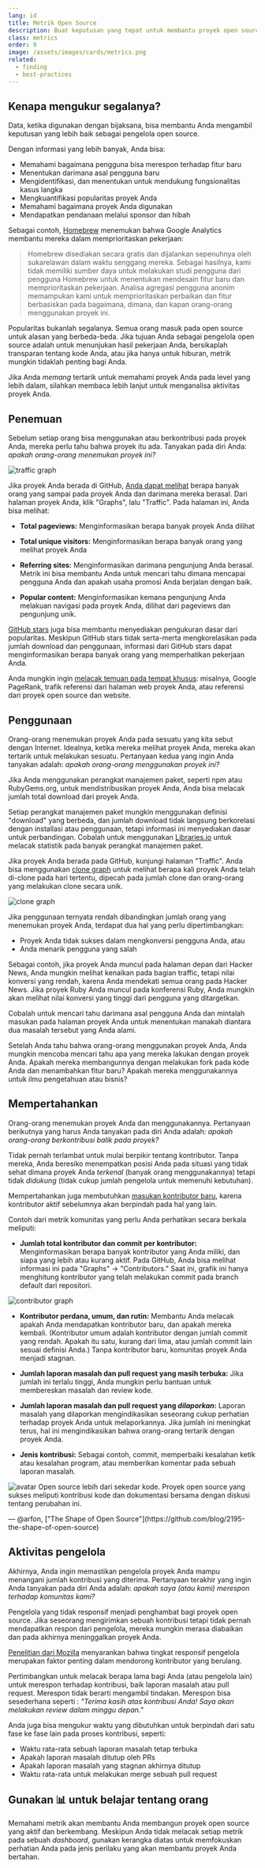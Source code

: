 ```yaml
---
lang: id
title: Metrik Open Source
description: Buat keputusan yang tepat untuk membantu proyek open source Anda berkembang dengan mengukur dan melacak kesuksesannya.
class: metrics
order: 9
image: /assets/images/cards/metrics.png
related:
  - finding
  - best-practices
---
```


## Kenapa mengukur segalanya?

Data, ketika digunakan dengan bijaksana, bisa membantu Anda mengambil keputusan yang lebih baik sebagai pengelola open source.

Dengan informasi yang lebih banyak, Anda bisa:

* Memahami bagaimana pengguna bisa merespon terhadap fitur baru
* Menentukan darimana asal pengguna baru
* Mengidentifikasi, dan menentukan untuk mendukung fungsionalitas kasus langka
* Mengkuantifikasi popularitas proyek Anda
* Memahami bagaimana proyek Anda digunakan
* Mendapatkan pendanaan melalui sponsor dan hibah

Sebagai contoh, [Homebrew](https://github.com/Homebrew/brew/blob/bbed7246bc5c5b7acb8c1d427d10b43e090dfd39/docs/Analytics.md) menemukan bahwa Google Analytics membantu mereka dalam memprioritaskan pekerjaan:

> Homebrew disediakan secara gratis dan dijalankan sepenuhnya oleh sukarelawan dalam waktu senggang mereka. Sebagai hasilnya, kami tidak memiliki sumber daya untuk melakukan studi pengguna dari pengguna Homebrew untuk menentukan mendesain fitur baru dan memprioritaskan pekerjaan. Analisa agregasi pengguna anonim memampukan kami untuk memprioritaskan perbaikan dan fitur berbasiskan pada bagaimana, dimana, dan kapan orang-orang menggunakan proyek ini.

Popularitas bukanlah segalanya. Semua orang masuk pada open source untuk alasan yang berbeda-beda. Jika tujuan Anda sebagai pengelola open source adalah untuk menunjukan hasil pekerjaan Anda, bersikaplah transparan tentang kode Anda, atau jika hanya untuk hiburan, metrik mungkin tidaklah penting bagi Anda.

Jika Anda _memang_ tertarik untuk memahami proyek Anda pada level yang lebih dalam, silahkan membaca lebih lanjut untuk menganalisa aktivitas proyek Anda.

## Penemuan

Sebelum setiap orang bisa menggunakan atau berkontribusi pada proyek Anda, mereka perlu tahu bahwa proyek itu ada. Tanyakan pada diri Anda: _apakah orang-orang menemukan proyek ini?_

![traffic graph](/assets/images/metrics/repo_traffic_graphs_tooltip.png)

Jika proyek Anda berada di GitHub, [Anda dapat melihat](https://help.github.com/articles/about-repository-graphs/#traffic) berapa banyak orang yang sampai pada proyek Anda dan darimana mereka berasal. Dari halaman proyek Anda, klik "Graphs", lalu "Traffic". Pada halaman ini, Anda bisa melihat:

* **Total pageviews:** Menginformasikan berapa banyak proyek Anda dilihat

* **Total unique visitors:** Menginformasikan berapa banyak orang yang melihat proyek Anda

* **Referring sites:** Menginformasikan darimana pengunjung Anda berasal. Metrik ini bisa membantu Anda untuk mencari tahu dimana mencapai pengguna Anda dan apakah usaha promosi Anda berjalan dengan baik.

* **Popular content:** Menginformasikan kemana pengunjung Anda melakuan navigasi pada proyek Anda, dilihat dari pageviews dan pengunjung unik.

[GitHub stars](https://help.github.com/articles/about-stars/) juga bisa membantu menyediakan pengukuran dasar dari popularitas. Meskipun GitHub stars tidak serta-merta mengkorelasikan pada jumlah download dan penggunaan, informasi dari GitHub stars dapat menginformasikan berapa banyak orang yang memperhatikan pekerjaan Anda.

Anda mungkin ingin [melacak temuan pada tempat khusus](https://opensource.com/business/16/6/pirate-metrics): misalnya, Google PageRank, trafik referensi dari halaman web proyek Anda, atau referensi dari proyek open source dan website.

## Penggunaan

Orang-orang menemukan proyek Anda pada sesuatu yang kita sebut dengan Internet. Idealnya, ketika mereka melihat proyek Anda, mereka akan tertarik untuk melakukan sesuatu. Pertanyaan kedua yang ingin Anda tanyakan adalah: _apakah orang-orang menggunakan proyek ini?_

Jika Anda menggunakan perangkat manajemen paket, seperti npm atau RubyGems.org, untuk mendistribusikan proyek Anda, Anda bisa melacak jumlah total download dari proyek Anda.

Setiap perangkat manajemen paket mungkin menggunakan definisi "download" yang berbeda, dan jumlah download tidak langsung berkorelasi dengan installasi atau penggunaan, tetapi informasi ini menyediakan dasar untuk perbandingan. Cobalah untuk menggunakan [Libraries.io](https://libraries.io/) untuk melacak statistik pada banyak perangkat manajemen paket.

Jika proyek Anda berada pada GitHub, kunjungi halaman "Traffic". Anda bisa menggunakan [clone graph](https://github.com/blog/1873-clone-graphs) untuk melihat berapa kali proyek Anda telah di-clone pada hari tertentu, dipecah pada jumlah clone dan orang-orang yang melakukan clone secara unik.

![clone graph](/assets/images/metrics/clone_graph.png)

Jika penggunaan ternyata rendah dibandingkan jumlah orang yang menemukan proyek Anda, terdapat dua hal yang perlu dipertimbangkan:

* Proyek Anda tidak sukses dalam mengkonversi pengguna Anda, atau
* Anda menarik pengguna yang salah

Sebagai contoh, jika proyek Anda muncul pada halaman depan dari Hacker News, Anda mungkin melihat kenaikan pada bagian traffic, tetapi nilai konversi yang rendah, karena Anda mendekati semua orang pada Hacker News. Jika proyek Ruby Anda muncul pada konferensi Ruby, Anda mungkin akan melihat nilai konversi yang tinggi dari pengguna yang ditargetkan.

Cobalah untuk mencari tahu darimana asal pengguna Anda dan mintalah masukan pada halaman proyek Anda untuk menentukan manakah diantara dua masalah tersebut yang Anda alami.

Setelah Anda tahu bahwa orang-orang menggunakan proyek Anda, Anda mungkin mencoba mencari tahu apa yang mereka lakukan dengan proyek Anda. Apakah mereka membangunnya dengan melakukan fork pada kode Anda dan menambahkan fitur baru? Apakah mereka menggunakannya untuk ilmu pengetahuan atau bisnis?

## Mempertahankan

Orang-orang menemukan proyek Anda dan menggunakannya. Pertanyaan berikutnya yang harus Anda tanyakan pada diri Anda adalah: _apakah orang-orang berkontribusi balik pada proyek?_

Tidak pernah terlambat untuk mulai berpikir tentang kontributor. Tanpa mereka, Anda beresiko menempatkan posisi Anda pada situasi yang tidak sehat dimana proyek Anda _terkenal_ (banyak orang menggunakannya) tetapi tidak _didukung_ (tidak cukup jumlah pengelola untuk memenuhi kebutuhan).

Mempertahankan juga membutuhkan [masukan kontributor baru](http://blog.abigailcabunoc.com/increasing-developer-engagement-at-mozilla-science-learning-advocacy#contributor-pathways_2), karena kontributor aktif sebelumnya akan berpindah pada hal yang lain.

Contoh dari metrik komunitas yang perlu Anda perhatikan secara berkala meliputi:

* **Jumlah total kontributor dan commit per kontributor:** Menginformasikan berapa banyak kontributor yang Anda miliki, dan siapa yang lebih atau kurang aktif. Pada GitHub, Anda bisa melihat informasi ini pada "Graphs" -> "Contributors." Saat ini, grafik ini hanya menghitung kontributor yang telah melakukan commit pada branch default dari repositori.

![contributor graph](/assets/images/metrics/repo_contributors_specific_graph.png)

* **Kontributor perdana, umum, dan rutin:** Membantu Anda melacak apakah Anda mendapatkan kontributor baru, dan apakah mereka kembali. (Kontributor umum adalah kontributor dengan jumlah commit yang rendah. Apakah itu satu, kurang dari lima, atau jumlah commit lain sesuai definisi Anda.) Tanpa kontributor baru, komunitas proyek Anda menjadi stagnan.

* **Jumlah laporan masalah dan pull request yang masih terbuka:** Jika jumlah ini terlalu tinggi, Anda mungkin perlu bantuan untuk membereskan masalah dan review kode.

* **Jumlah laporan masalah dan pull request yang _dilaporkan_:** Laporan masalah yang dilaporkan mengindikasikan seseorang cukup perhatian terhadap proyek Anda untuk melaporkannya. Jika jumlah ini meningkat terus, hal ini mengindikasikan bahwa orang-orang tertarik dengan proyek Anda.

* **Jenis kontribusi:** Sebagai contoh, commit, memperbaiki kesalahan ketik atau kesalahan program, atau memberikan komentar pada sebuah laporan masalah.

<aside markdown="1" class="pquote">
  <img src="https://avatars.githubusercontent.com/arfon?s=180" class="pquote-avatar" alt="avatar">
  Open source lebih dari sekedar kode. Proyek open source yang sukses meliputi kontribusi kode dan dokumentasi bersama dengan diskusi tentang perubahan ini.
  <p markdown="1" class="pquote-credit">
— @arfon, ["The Shape of Open Source"](https://github.com/blog/2195-the-shape-of-open-source)
  </p>
</aside>

## Aktivitas pengelola

Akhirnya, Anda ingin memastikan pengelola proyek Anda mampu menangani jumlah kontribusi yang diterima. Pertanyaan terakhir yang ingin Anda tanyakan pada diri Anda adalah: _apakah saya (atau kami) merespon terhadap komunitas kami?_

Pengelola yang tidak responsif menjadi penghambat bagi proyek open source. Jika seseorang mengirimkan sebuah kontribusi tetapi tidak pernah mendapatkan respon dari pengelola, mereka mungkin merasa diabaikan dan pada akhirnya meninggalkan proyek Anda.

[Penelitian dari Mozilla](https://docs.google.com/presentation/d/1hsJLv1ieSqtXBzd5YZusY-mB8e1VJzaeOmh8Q4VeMio/edit#slide=id.g43d857af8_0177) menyarankan bahwa tingkat responsif pengelola merupakan faktor penting dalam mendorong kontributor yang berulang.

Pertimbangkan untuk melacak berapa lama bagi Anda (atau pengelola lain) untuk merespon  terhadap kontribusi, baik laporan masalah atau pull request. Merespon tidak berarti mengambil tindakan. Merespon bisa sesederhana seperti : _"Terima kasih atas kontribusi Anda! Saya akan melakukan review dalam minggu depan."_

Anda juga bisa mengukur waktu yang dibutuhkan untuk berpindah dari satu fase ke fase lain pada proses kontribusi, seperti:

* Waktu rata-rata sebuah laporan masalah tetap terbuka
* Apakah laporan masalah ditutup oleh PRs
* Apakah laporan masalah yang stagnan akhirnya ditutup
* Waktu rata-rata untuk melakukan merge sebuah pull request

## Gunakan 📊 untuk belajar tentang orang

Memahami metrik akan membantu Anda membangun proyek open source yang aktif dan berkembang. Meskipun Anda tidak melacak setiap metrik pada sebuah _dashboard_, gunakan kerangka diatas untuk memfokuskan perhatian Anda pada jenis perilaku yang akan membantu proyek Anda bertahan.

